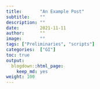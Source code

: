 ```yaml
---
title:       "An Example Post"
subtitle:    ""
description: ""
date:        2021-11-11
author:      ""
image:       ""
tags: ["Preliminaries", "scripts"]
categories:  ["GI"]
toc: true
output:
  blogdown::html_page:
    keep_md: yes
weight: 100
---
```

